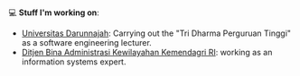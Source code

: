 💻 __Stuff I'm working on__:

- [Universitas Darunnajah](https://github.com/universitasdarunnajah): Carrying out the "Tri Dharma Perguruan Tinggi" as a software engineering lecturer.
- [Ditjen Bina Administrasi Kewilayahan Kemendagri RI](https://github.com/ditjenbinaadwil): working as an information systems expert.
